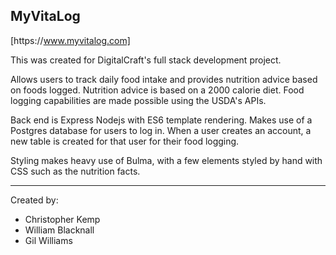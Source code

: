 MyVitaLog
---

[h­ttp­s://­www.myvitalog.com]


This was created for DigitalCraft's full stack development project.

Allows users to track daily food intake and provides nutrition advice based on foods logged. Nutrition advice is based on a 2000 calorie diet. Food logging capabilities are made possible using the USDA's APIs. 

Back end is Express Nodejs with ES6 template rendering. Makes use of a Postgres database for users to log in. When a user creates an account, a new table is created for that user for their food logging. 

Styling makes heavy use of Bulma, with a few elements styled by hand with CSS such as the nutrition facts.

---

Created by:
* Christopher Kemp
* William Blacknall
* Gil Williams